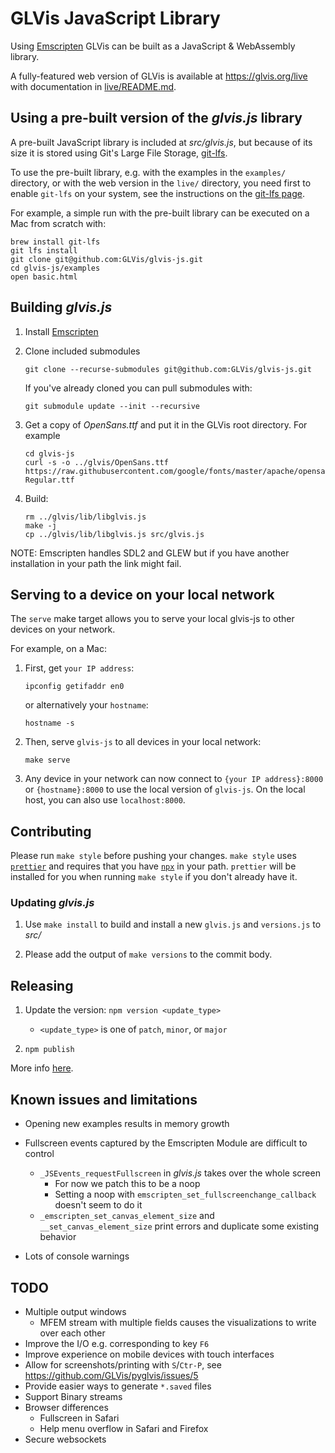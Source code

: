 # GLVis JavaScript Library

Using [Emscripten](https://emscripten.org/index.html) GLVis can be built as a JavaScript & WebAssembly library.

A fully-featured web version of GLVis is available at https://glvis.org/live with documentation in [live/README.md](live/README.md).

## Using a pre-built version of the _glvis.js_ library

A pre-built JavaScript library is included at _src/glvis.js_, but because of its size it
is stored using Git's Large File Storage, [git-lfs](https://git-lfs.github.com/).

To use the pre-built library, e.g. with the examples in the `examples/` directory, or with the web version
in the `live/` directory, you need first to enable `git-lfs` on your system, see the instructions on the
[git-lfs page](https://git-lfs.github.com/).

For example, a simple run with the pre-built library can be executed on a Mac from scratch with:

```
brew install git-lfs
git lfs install
git clone git@github.com:GLVis/glvis-js.git
cd glvis-js/examples
open basic.html
```

## Building _glvis.js_

1. Install [Emscripten](https://emscripten.org/docs/getting_started/downloads.html)

2. Clone included submodules

    ```
    git clone --recurse-submodules git@github.com:GLVis/glvis-js.git
    ```

   If you've already cloned you can pull submodules with:

   ```
   git submodule update --init --recursive
   ```

3. Get a copy of _OpenSans.ttf_ and put it in the GLVis root directory. For example

   ```
   cd glvis-js
   curl -s -o ../glvis/OpenSans.ttf https://raw.githubusercontent.com/google/fonts/master/apache/opensans/OpenSans-Regular.ttf
   ```

4. Build:

   ```
   rm ../glvis/lib/libglvis.js
   make -j
   cp ../glvis/lib/libglvis.js src/glvis.js
   ```

NOTE: Emscripten handles SDL2 and GLEW but if you have another installation in your path the link
might fail.


## Serving to a device on your local network

The `serve` make target allows you to serve your local glvis-js to other devices on your
network.

For example, on a Mac:

1. First, get `your IP address`:

   ```shell
   ipconfig getifaddr en0
   ```

   or alternatively your `hostname`:

   ```shell
   hostname -s
   ````

2. Then, serve `glvis-js` to all devices in your local network:

   ```shell
   make serve
   ```

3. Any device in your network can now connect to `{your IP address}:8000` or `{hostname}:8000` to use the local version of `glvis-js`. On the local host, you can also use `localhost:8000`.


## Contributing

Please run `make style` before pushing your changes. `make style` uses
[`prettier`](https://prettier.io) and requires that you have
[`npx`](https://www.npmjs.com/package/npx) in your path. `prettier` will
be installed for you when running `make style` if you don't already have it.

### Updating _glvis.js_

1. Use `make install` to build and install a new `glvis.js` and `versions.js` to *src/*

2. Please add the output of `make versions` to the commit body.


## Releasing

1. Update the version: `npm version <update_type>`
   - `<update_type>` is one of `patch`, `minor`, or `major`

2. `npm publish`

More info [here](https://docs.npmjs.com/updating-your-published-package-version-number).


## Known issues and limitations

- Opening new examples results in memory growth

- Fullscreen events captured by the Emscripten Module are difficult to control

  - `_JSEvents_requestFullscreen` in _glvis.js_ takes over the whole screen
    - For now we patch this to be a noop
    - Setting a noop with `emscripten_set_fullscreenchange_callback` doesn't seem to do it
  - `_emscripten_set_canvas_element_size` and `__set_canvas_element_size` print
  errors and duplicate some existing behavior

- Lots of console warnings


## TODO
- Multiple output windows
   - MFEM stream with multiple fields causes the visualizations to write over each other
- Improve the I/O e.g. corresponding to key `F6`
- Improve experience on mobile devices with touch interfaces
- Allow for screenshots/printing with `S`/`Ctr-P`, see https://github.com/GLVis/pyglvis/issues/5
- Provide easier ways to generate `*.saved` files
- Support Binary streams
- Browser differences
  - Fullscreen in Safari
  - Help menu overflow in Safari and Firefox
- Secure websockets 
